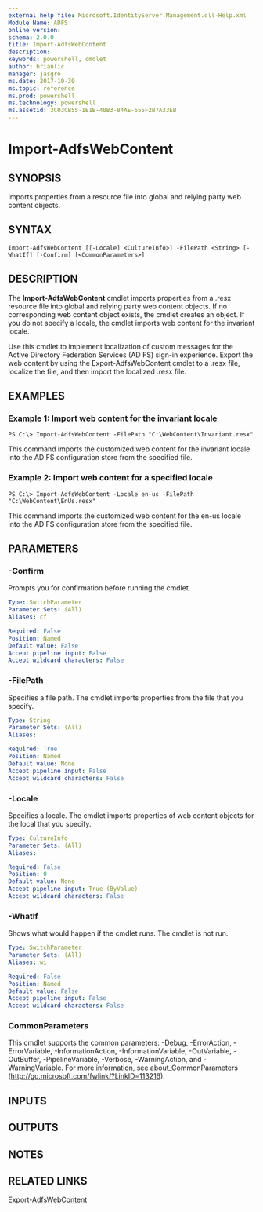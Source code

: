 ```yaml
---
external help file: Microsoft.IdentityServer.Management.dll-Help.xml
Module Name: ADFS
online version: 
schema: 2.0.0
title: Import-AdfsWebContent
description: 
keywords: powershell, cmdlet
author: brianlic
manager: jasgro
ms.date: 2017-10-30
ms.topic: reference
ms.prod: powershell
ms.technology: powershell
ms.assetid: 3C03CB55-1E1B-40B3-84AE-655F2B7A33EB
---
```


# Import-AdfsWebContent

## SYNOPSIS
Imports properties from a resource file into global and relying party web content objects.

## SYNTAX

```
Import-AdfsWebContent [[-Locale] <CultureInfo>] -FilePath <String> [-WhatIf] [-Confirm] [<CommonParameters>]
```

## DESCRIPTION
The **Import-AdfsWebContent** cmdlet imports properties from a .resx resource file into global and relying party web content objects.
If no corresponding web content object exists, the cmdlet creates an object.
If you do not specify a locale, the cmdlet imports web content for the invariant locale.

Use this cmdlet to implement localization of custom messages for the Active Directory Federation Services (AD FS) sign-in experience.
Export the web content by using the Export-AdfsWebContent cmdlet to a .resx file, localize the file, and then import the localized .resx file.

## EXAMPLES

### Example 1: Import web content for the invariant locale
```
PS C:\> Import-AdfsWebContent -FilePath "C:\WebContent\Invariant.resx"
```

This command imports the customized web content for the invariant locale into the AD FS configuration store from the specified file.

### Example 2: Import web content for a specified locale
```
PS C:\> Import-AdfsWebContent -Locale en-us -FilePath "C:\WebContent\EnUs.resx"
```

This command imports the customized web content for the en-us locale into the AD FS configuration store from the specified file.

## PARAMETERS

### -Confirm
Prompts you for confirmation before running the cmdlet.

```yaml
Type: SwitchParameter
Parameter Sets: (All)
Aliases: cf

Required: False
Position: Named
Default value: False
Accept pipeline input: False
Accept wildcard characters: False
```

### -FilePath
Specifies a file path.
The cmdlet imports properties from the file that you specify.

```yaml
Type: String
Parameter Sets: (All)
Aliases: 

Required: True
Position: Named
Default value: None
Accept pipeline input: False
Accept wildcard characters: False
```

### -Locale
Specifies a locale.
The cmdlet imports properties of web content objects for the local that you specify.

```yaml
Type: CultureInfo
Parameter Sets: (All)
Aliases: 

Required: False
Position: 0
Default value: None
Accept pipeline input: True (ByValue)
Accept wildcard characters: False
```

### -WhatIf
Shows what would happen if the cmdlet runs.
The cmdlet is not run.

```yaml
Type: SwitchParameter
Parameter Sets: (All)
Aliases: wi

Required: False
Position: Named
Default value: False
Accept pipeline input: False
Accept wildcard characters: False
```

### CommonParameters
This cmdlet supports the common parameters: -Debug, -ErrorAction, -ErrorVariable, -InformationAction, -InformationVariable, -OutVariable, -OutBuffer, -PipelineVariable, -Verbose, -WarningAction, and -WarningVariable. For more information, see about_CommonParameters (http://go.microsoft.com/fwlink/?LinkID=113216).

## INPUTS

## OUTPUTS

## NOTES

## RELATED LINKS

[Export-AdfsWebContent](./Export-AdfsWebContent.md)

